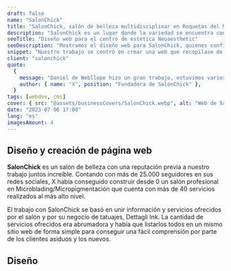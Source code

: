 ```yaml
---
draft: false
name: "SalonChick"
title: "SalonChick, salón de belleza multidisciplinar en Roquetas del Mar"
description: "SalonChick es un lugar donde la variedad se encuentra con la destreza de expertos para resaltar tu belleza y realzar tu auténtica esencia"
seoTitle: "Diseño web para el centro de estética Neoaesthetic"
seoDescription: "Mostramos el diseño web para SalonChick, quienes confiaron en nosotros para crear una página web equiparable a su amplia popularidad en redes."
snippet: "Nuestro trabajo se centró en crear una web que recopilase de forma elegante, informativa y estructurada todos los servicios que este salón ofrecía, debido a su enorme variedad era necesaria una página web que los listase de forma sencilla para que los clientes y usuarios la tengan siempre disponible."
client: "salonchick"
quote:
  {
    message: "Daniel de Webllope hizo un gran trabajo, estuvimos varios meses comunicándonos para que todo saliese perfecto, manteniendo su profesionalidad al mismo tiempo que escuchaba todas mis peticiones y cambios deseados en la página.",
    author: { name: "X", position: "Fundadora de SalonChick" },
  }
tags: [webdev, cms]
cover: { src: "@assets/businessCovers/SalonChick.webp", alt: "Web de SalonChick" }
date: "2023-07-06 17:00"
lang: "es"
imagesAmount: 4
---
```


## Diseño y creación de página web

**SalonChick** es un salón de belleza con una reputación previa a nuestro trabajo juntos increíble. Contando con más de 25.000 seguidores en sus redes sociales, X había conseguido construir desde 0 un salón profesional en Microblading/Micropigmentación que cuenta con más de 40 servicios realizados al más alto nivel.

El trabajo con SalonChick se basó en unir información y servicios ofrecidos por el salón y por su negocio de tatuajes, Dettagli Ink. La cantidad de servicios ofrecidos era abrumadora y había que listarlos todos en un mismo sitio web de forma simple para conseguir una fácil comprensión por parte de los clientes asiduos y los nuevos.
## Diseño

